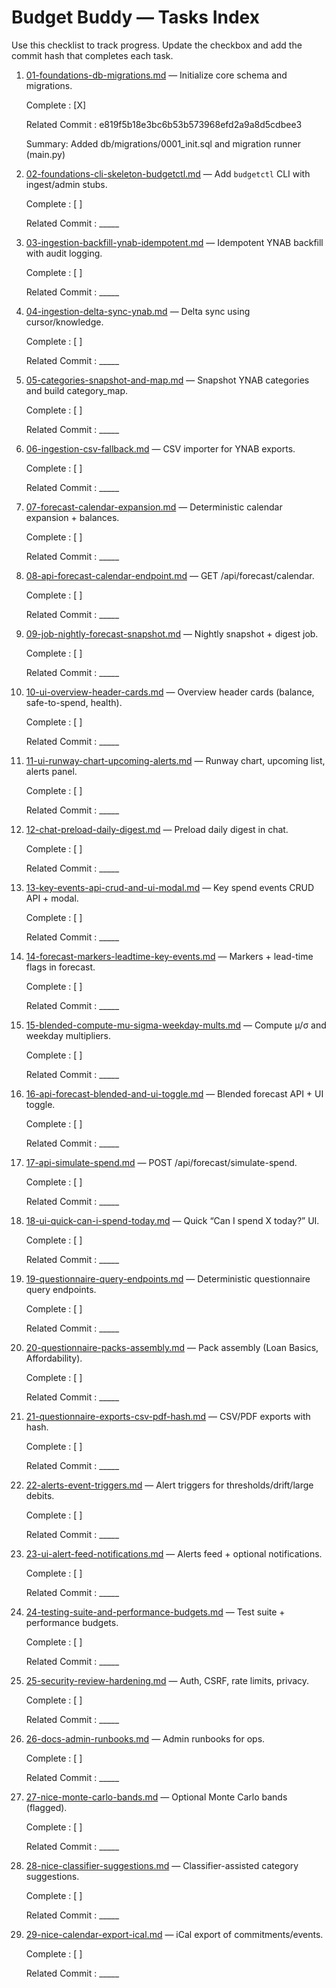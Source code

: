 # Budget Buddy — Tasks Index

Use this checklist to track progress. Update the checkbox and add the commit hash that completes each task.

1. [01-foundations-db-migrations.md](01-foundations-db-migrations.md) — Initialize core schema and migrations.
   
   Complete : [X]
   
   Related Commit : e819f5b18e3bc6b53b573968efd2a9a8d5cdbee3
   
   Summary: Added db/migrations/0001_init.sql and migration runner (main.py)

2. [02-foundations-cli-skeleton-budgetctl.md](02-foundations-cli-skeleton-budgetctl.md) — Add `budgetctl` CLI with ingest/admin stubs.
   
   Complete : [ ]
   
   Related Commit : _____

3. [03-ingestion-backfill-ynab-idempotent.md](03-ingestion-backfill-ynab-idempotent.md) — Idempotent YNAB backfill with audit logging.
   
   Complete : [ ]
   
   Related Commit : _____

4. [04-ingestion-delta-sync-ynab.md](04-ingestion-delta-sync-ynab.md) — Delta sync using cursor/knowledge.
   
   Complete : [ ]
   
   Related Commit : _____

5. [05-categories-snapshot-and-map.md](05-categories-snapshot-and-map.md) — Snapshot YNAB categories and build category_map.
   
   Complete : [ ]
   
   Related Commit : _____

6. [06-ingestion-csv-fallback.md](06-ingestion-csv-fallback.md) — CSV importer for YNAB exports.
   
   Complete : [ ]
   
   Related Commit : _____

7. [07-forecast-calendar-expansion.md](07-forecast-calendar-expansion.md) — Deterministic calendar expansion + balances.
   
   Complete : [ ]
   
   Related Commit : _____

8. [08-api-forecast-calendar-endpoint.md](08-api-forecast-calendar-endpoint.md) — GET /api/forecast/calendar.
   
   Complete : [ ]
   
   Related Commit : _____

9. [09-job-nightly-forecast-snapshot.md](09-job-nightly-forecast-snapshot.md) — Nightly snapshot + digest job.
   
   Complete : [ ]
   
   Related Commit : _____

10. [10-ui-overview-header-cards.md](10-ui-overview-header-cards.md) — Overview header cards (balance, safe-to-spend, health).
    
    Complete : [ ]
    
    Related Commit : _____

11. [11-ui-runway-chart-upcoming-alerts.md](11-ui-runway-chart-upcoming-alerts.md) — Runway chart, upcoming list, alerts panel.
    
    Complete : [ ]
    
    Related Commit : _____

12. [12-chat-preload-daily-digest.md](12-chat-preload-daily-digest.md) — Preload daily digest in chat.
    
    Complete : [ ]
    
    Related Commit : _____

13. [13-key-events-api-crud-and-ui-modal.md](13-key-events-api-crud-and-ui-modal.md) — Key spend events CRUD API + modal.
    
    Complete : [ ]
    
    Related Commit : _____

14. [14-forecast-markers-leadtime-key-events.md](14-forecast-markers-leadtime-key-events.md) — Markers + lead-time flags in forecast.
    
    Complete : [ ]
    
    Related Commit : _____

15. [15-blended-compute-mu-sigma-weekday-mults.md](15-blended-compute-mu-sigma-weekday-mults.md) — Compute μ/σ and weekday multipliers.
    
    Complete : [ ]
    
    Related Commit : _____

16. [16-api-forecast-blended-and-ui-toggle.md](16-api-forecast-blended-and-ui-toggle.md) — Blended forecast API + UI toggle.
    
    Complete : [ ]
    
    Related Commit : _____

17. [17-api-simulate-spend.md](17-api-simulate-spend.md) — POST /api/forecast/simulate-spend.
    
    Complete : [ ]
    
    Related Commit : _____

18. [18-ui-quick-can-i-spend-today.md](18-ui-quick-can-i-spend-today.md) — Quick “Can I spend X today?” UI.
    
    Complete : [ ]
    
    Related Commit : _____

19. [19-questionnaire-query-endpoints.md](19-questionnaire-query-endpoints.md) — Deterministic questionnaire query endpoints.
    
    Complete : [ ]
    
    Related Commit : _____

20. [20-questionnaire-packs-assembly.md](20-questionnaire-packs-assembly.md) — Pack assembly (Loan Basics, Affordability).
    
    Complete : [ ]
    
    Related Commit : _____

21. [21-questionnaire-exports-csv-pdf-hash.md](21-questionnaire-exports-csv-pdf-hash.md) — CSV/PDF exports with hash.
    
    Complete : [ ]
    
    Related Commit : _____

22. [22-alerts-event-triggers.md](22-alerts-event-triggers.md) — Alert triggers for thresholds/drift/large debits.
    
    Complete : [ ]
    
    Related Commit : _____

23. [23-ui-alert-feed-notifications.md](23-ui-alert-feed-notifications.md) — Alerts feed + optional notifications.
    
    Complete : [ ]
    
    Related Commit : _____

24. [24-testing-suite-and-performance-budgets.md](24-testing-suite-and-performance-budgets.md) — Test suite + performance budgets.
    
    Complete : [ ]
    
    Related Commit : _____

25. [25-security-review-hardening.md](25-security-review-hardening.md) — Auth, CSRF, rate limits, privacy.
    
    Complete : [ ]
    
    Related Commit : _____

26. [26-docs-admin-runbooks.md](26-docs-admin-runbooks.md) — Admin runbooks for ops.
    
    Complete : [ ]
    
    Related Commit : _____

27. [27-nice-monte-carlo-bands.md](27-nice-monte-carlo-bands.md) — Optional Monte Carlo bands (flagged).
    
    Complete : [ ]
    
    Related Commit : _____

28. [28-nice-classifier-suggestions.md](28-nice-classifier-suggestions.md) — Classifier-assisted category suggestions.
    
    Complete : [ ]
    
    Related Commit : _____

29. [29-nice-calendar-export-ical.md](29-nice-calendar-export-ical.md) — iCal export of commitments/events.
    
    Complete : [ ]
    
    Related Commit : _____

